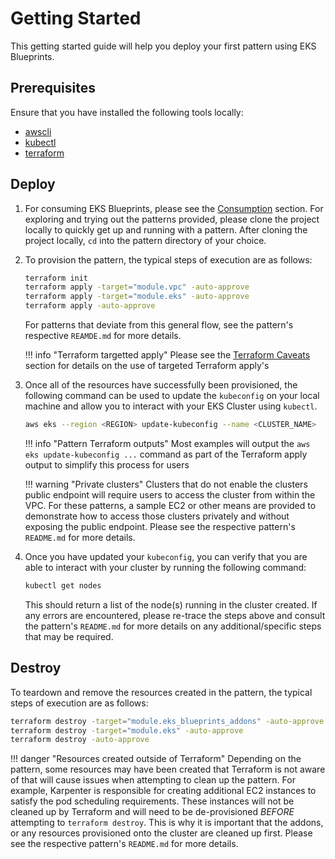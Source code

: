 # Getting Started

This getting started guide will help you deploy your first pattern using EKS Blueprints.

## Prerequisites

Ensure that you have installed the following tools locally:

- [awscli](https://docs.aws.amazon.com/cli/latest/userguide/install-cliv2.html)
- [kubectl](https://Kubernetes.io/docs/tasks/tools/)
- [terraform](https://learn.hashicorp.com/tutorials/terraform/install-cli)

## Deploy

1. For consuming EKS Blueprints, please see the [Consumption](https://aws-ia.github.io/terraform-aws-eks-blueprints/#consumption) section. For exploring and trying out the patterns provided, please
clone the project locally to quickly get up and running with a pattern. After cloning the project locally, `cd` into the pattern
directory of your choice.

2. To provision the pattern, the typical steps of execution are as follows:

    ```sh
    terraform init
    terraform apply -target="module.vpc" -auto-approve
    terraform apply -target="module.eks" -auto-approve
    terraform apply -auto-approve
    ```

    For patterns that deviate from this general flow, see the pattern's respective `REAMDE.md` for more details.

    !!! info "Terraform targetted apply"
        Please see the [Terraform Caveats](https://aws-ia.github.io/terraform-aws-eks-blueprints/#terraform-caveats) section for details on the use of targeted Terraform apply's

3. Once all of the resources have successfully been provisioned, the following command can be used to update the `kubeconfig`
on your local machine and allow you to interact with your EKS Cluster using `kubectl`.

    ```sh
    aws eks --region <REGION> update-kubeconfig --name <CLUSTER_NAME>
    ```

    !!! info "Pattern Terraform outputs"
        Most examples will output the `aws eks update-kubeconfig ...` command as part of the Terraform apply output to simplify this process for users

    !!! warning "Private clusters"
        Clusters that do not enable the clusters public endpoint will require users to access the cluster from within the VPC.
        For these patterns, a sample EC2 or other means are provided to demonstrate how to access those clusters privately
      and without exposing the public endpoint. Please see the respective pattern's `README.md` for more details.

4. Once you have updated your `kubeconfig`, you can verify that you are able to interact with your cluster by running the following command:

    ```sh
    kubectl get nodes
    ```

    This should return a list of the node(s) running in the cluster created. If any errors are encountered, please re-trace the steps above
    and consult the pattern's `README.md` for more details on any additional/specific steps that may be required.

## Destroy

To teardown and remove the resources created in the pattern, the typical steps of execution are as follows:

```sh
terraform destroy -target="module.eks_blueprints_addons" -auto-approve
terraform destroy -target="module.eks" -auto-approve
terraform destroy -auto-approve
```

!!! danger "Resources created outside of Terraform"
    Depending on the pattern, some resources may have been created that Terraform is not aware of that will cause issues
    when attempting to clean up the pattern. For example, Karpenter is responsible for creating additional EC2 instances
    to satisfy the pod scheduling requirements. These instances will not be cleaned up by Terraform and will need to be
    de-provisioned *BEFORE* attempting to `terraform destroy`. This is why it is important that the addons, or any resources
    provisioned onto the cluster are cleaned up first. Please see the respective pattern's `README.md` for more
    details.
